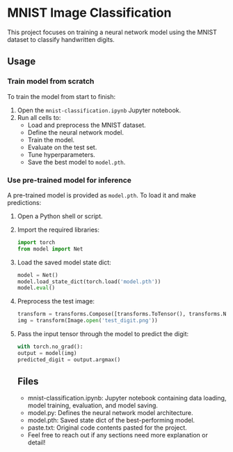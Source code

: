 # MNIST Image Classification

This project focuses on training a neural network model using the MNIST dataset to classify handwritten digits.

## Usage

### Train model from scratch

To train the model from start to finish:

1. Open the `mnist-classification.ipynb` Jupyter notebook.
2. Run all cells to:
   - Load and preprocess the MNIST dataset.
   - Define the neural network model.
   - Train the model.
   - Evaluate on the test set.
   - Tune hyperparameters.
   - Save the best model to `model.pth`.

### Use pre-trained model for inference

A pre-trained model is provided as `model.pth`. To load it and make predictions:

1. Open a Python shell or script.
2. Import the required libraries:

   ```python
   import torch
   from model import Net
   ```
3. Load the saved model state dict:
   ```python
   model = Net()
   model.load_state_dict(torch.load('model.pth'))
   model.eval()
   ```
4. Preprocess the test image:
   ```python
   transform = transforms.Compose([transforms.ToTensor(), transforms.Normalize((0.5,), (0.5,))])
   img = transform(Image.open('test_digit.png'))
    ```
5. Pass the input tensor through the model to predict the digit:
   ```python
   with torch.no_grad():
   output = model(img)
   predicted_digit = output.argmax()
   ```

   ## Files
   - mnist-classification.ipynb: Jupyter notebook containing data loading, model training, evaluation, and model saving.
   - model.py: Defines the neural network model architecture.
   - model.pth: Saved state dict of the best-performing model.
   - paste.txt: Original code contents pasted for the project.
   - Feel free to reach out if any sections need more explanation or detail!


   
